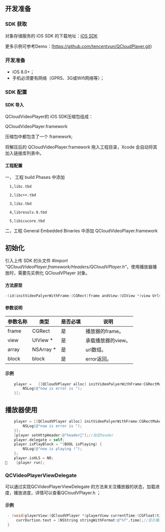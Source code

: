 ## 开发准备

### SDK 获取

对象存储服务的 iOS SDK 的下载地址：[iOS SDK](https://github.com/tencentyun/QCloudPlayer.git) 

更多示例可参考Demo：[https://github.com/tencentyun/QCloudPlayer.git) 

### 开发准备

-  iOS 8.0+；
-  手机必须要有网络（GPRS、3G或Wifi网络等）；
### SDK 配置

#### SDK 导入

QCloudVideoPlayer的 iOS SDK压缩包组成：

 QCloudVideoPlayer.framework

压缩包中都包含了一个 framework;

将解压后的 QCloudVideoPlayer.framework 拖入工程目录，Xcode 会自动将其加入链接库列表中。


#### 工程配置
一， 工程 build Phases 中添加 

      1,libc.tbd

      2,libc++.tbd

      3,libz.tbd

      4,libresolv.9.tbd

      5,libicucore.tbd

二，工程 General  Embedded Binaries 中添加 QCloudVideoPlayer.framework

## 初始化

引入上传 SDK 的头文件 *#import "QCloudVideoPlayer.framework/Headers/QCloudVPlayer.h"*，使用播放器播放时，需要先实例化 QCloudVPlayer  对象。

#### 方法原型

```objective-c
-(id)initVideoPalyerWithFrame:(CGRect)frame andView:(UIView *)view Urls:(NSArray *)array error:(QCloudVideoPlayBlock)block ;
```

#### 参数说明

| 参数名称          | 类型           | 是否必填 | 说明                                       |
| ------------- | ------------ | ---- | ---------------------------------------- |
| frame         | CGRect    | 是    | 播放器的frame。       |
| view         | UIView *    | 是    | 承载播放器的view。      |
| array         | NSArray *    | 是    | url数组。      |
| block         | block    | 是    | error返回。      |



#### 示例

```objective-c
    player =   [[QCloudVPlayer alloc] initVideoPalyerWithFrame:CGRectMake(10, 30, s , s) andView:self.view Urls:urls error:^(NSError *error) {
        NSLog(@"now is error is ");
    }];
```


## 播放器使用

```objective-c
    player = [[QCloudVPlayer alloc] initVideoPalyerWithFrame:CGRectMake(10, 30, s , s) andView:self.view Urls:urls error:^(NSError *error) {
        NSLog(@"now is error is ");
    }];
    [player setHttpHeader:@"header"];//自定header
    player.delegate = self;
    player.isPlayBlock = ^(BOOL isPlaying) {
        NSLog(@"now is playing !");
    };
    player.isHLS = NO;
    [player run];
```

### 
### QCVideoPlayerViewDelegate

可以通过实现QCVideoPlayerViewDelegate 的方法来关注播放器的状态，加载进度，播放进度，详情可以查看QCloudVPlayer.h ；

#### 示例

```objective-c
 - (void)playerView:(QCloudVPlayer *)playerView currentTime:(CGFloat)time {
     currDurtion.text = [NSString stringWithFormat:@"%f",time];//显示播放进度
 }
```

##